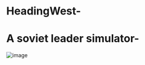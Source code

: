 # HeadingWest-
# A soviet leader simulator-
![image](https://user-images.githubusercontent.com/94046599/228860682-4d6b9e39-f457-4cd2-84e0-a708cec8fe75.png)
